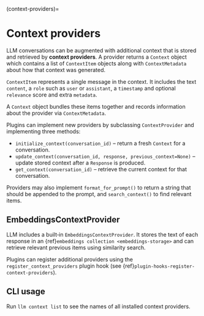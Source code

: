 (context-providers)=
# Context providers

LLM conversations can be augmented with additional context that is stored and
retrieved by **context providers**. A provider returns a `Context` object which
contains a list of `ContextItem` objects along with `ContextMetadata` about how
that context was generated.

`ContextItem` represents a single message in the context. It includes the text
`content`, a `role` such as `user` or `assistant`, a `timestamp` and optional
`relevance` score and extra `metadata`.

A `Context` object bundles these items together and records information about the
provider via `ContextMetadata`.

Plugins can implement new providers by subclassing `ContextProvider` and
implementing three methods:

* `initialize_context(conversation_id)` – return a fresh `Context` for a
  conversation.
* `update_context(conversation_id, response, previous_context=None)` – update
  stored context after a `Response` is produced.
* `get_context(conversation_id)` – retrieve the current context for that
  conversation.

Providers may also implement `format_for_prompt()` to return a string that should
be appended to the prompt, and `search_context()` to find relevant items.

## EmbeddingsContextProvider

LLM includes a built‑in `EmbeddingsContextProvider`. It stores the text of each
response in an {ref}`embeddings collection <embeddings-storage>` and can
retrieve relevant previous items using similarity search.

Plugins can register additional providers using the
`register_context_providers` plugin hook (see
{ref}`plugin-hooks-register-context-providers`).

## CLI usage

Run `llm context list` to see the names of all installed context providers.